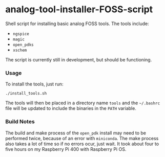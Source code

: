# analog-tool-installer-FOSS-script
Shell script for installing basic analog FOSS tools.
The tools include:
- `ngspice`
- `magic`
- `open_pdks` 
- `xschem`

The script is currently still in development, but should be functioning.

### Usage
To install the tools, just run:
```
./install_tools.sh
```
The tools will then be placed in a directory name `tools` and the `~/.bashrc` file will be updated to include the binaries in the `PATH` variable.

### Build Notes
The build and make process of the `open_pdk` install may need to be performed twice, because of an error with `miniconda`.
The make process also takes a lot of time so if no errors ocur, just wait.
It took about four to five hours on my Raspberry Pi 400 with Raspberry Pi OS.

